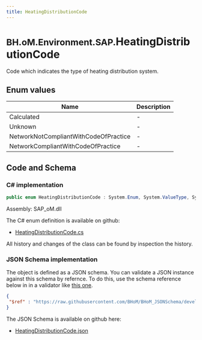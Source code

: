 ```yaml
---
title: HeatingDistributionCode
---
```


# <small>BH.oM.Environment.SAP.</small>**HeatingDistributionCode**

Code which indicates the type of heating distribution system.

## Enum values

| Name            | Description                                                    |
|-----------------|----------------------------------------------------------------|
| Calculated |  -  |
| Unknown |  -  |
| NetworkNotCompliantWithCodeOfPractice |  -  |
| NetworkCompliantWithCodeOfPractice |  -  |


## Code and Schema

### C# implementation

``` C# title="C#"
public enum HeatingDistributionCode : System.Enum, System.ValueType, System.IComparable, System.ISpanFormattable, System.IFormattable, System.IConvertible
```

Assembly: SAP_oM.dll

The C# enum definition is available on github:

- [HeatingDistributionCode.cs](https://github.com/BHoM/SAP_Toolkit/blob/develop/SAP_oM/Enums\HeatingDistributionCode.cs)

All history and changes of the class can be found by inspection the history.
### JSON Schema implementation

The object is defined as a JSON schema. You can validate a JSON instance against this schema by refernce. To do this, use the schema reference below in in a validator like [this one](https://www.jsonschemavalidator.net/).

``` json title="JSON Schema"
{
 "$ref" : "https://raw.githubusercontent.com/BHoM/BHoM_JSONSchema/develop/SAP_oM/SAP/HeatingDistributionCode.json"
}
```

The JSON Schema is available on github here:

- [HeatingDistributionCode.json](https://github.com/BHoM/BHoM_JSONSchema/blob/develop/SAP_oM/SAP/HeatingDistributionCode.json)
